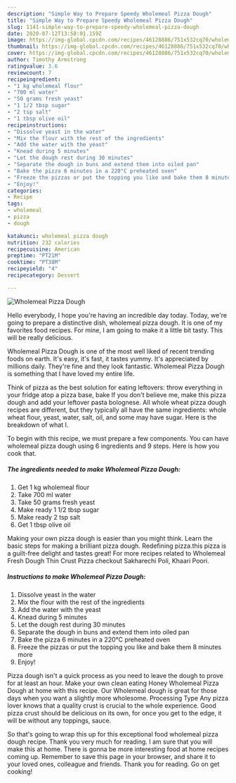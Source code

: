 ```yaml
---
description: "Simple Way to Prepare Speedy Wholemeal Pizza Dough"
title: "Simple Way to Prepare Speedy Wholemeal Pizza Dough"
slug: 1141-simple-way-to-prepare-speedy-wholemeal-pizza-dough
date: 2020-07-12T13:58:01.159Z
image: https://img-global.cpcdn.com/recipes/46128886/751x532cq70/wholemeal-pizza-dough-recipe-main-photo.jpg
thumbnail: https://img-global.cpcdn.com/recipes/46128886/751x532cq70/wholemeal-pizza-dough-recipe-main-photo.jpg
cover: https://img-global.cpcdn.com/recipes/46128886/751x532cq70/wholemeal-pizza-dough-recipe-main-photo.jpg
author: Timothy Armstrong
ratingvalue: 3.6
reviewcount: 7
recipeingredient:
- "1 kg wholemeal flour"
- "700 ml water"
- "50 grams fresh yeast"
- "1 1/2 tbsp sugar"
- "2 tsp salt"
- "1 tbsp olive oil"
recipeinstructions:
- "Dissolve yeast in the water"
- "Mix the flour with the rest of the ingredients"
- "Add the water with the yeast"
- "Knead during 5 minutes"
- "Let the dough rest during 30 minutes"
- "Separate the dough in buns and extend them into oiled pan"
- "Bake the pizza 6 minutes in a 220°C preheated oven"
- "Freeze the pizzas or put the topping you like and bake them 8 minutes more"
- "Enjoy!"
categories:
- Recipe
tags:
- wholemeal
- pizza
- dough

katakunci: wholemeal pizza dough 
nutrition: 232 calories
recipecuisine: American
preptime: "PT21M"
cooktime: "PT38M"
recipeyield: "4"
recipecategory: Dessert

---
```



![Wholemeal Pizza Dough](https://img-global.cpcdn.com/recipes/46128886/751x532cq70/wholemeal-pizza-dough-recipe-main-photo.jpg)

Hello everybody, I hope you're having an incredible day today. Today, we're going to prepare a distinctive dish, wholemeal pizza dough. It is one of my favorites food recipes. For mine, I am going to make it a little bit tasty. This will be really delicious.

Wholemeal Pizza Dough is one of the most well liked of recent trending foods on earth. It's easy, it's fast, it tastes yummy. It's appreciated by millions daily. They're fine and they look fantastic. Wholemeal Pizza Dough is something that I have loved my entire life.

Think of pizza as the best solution for eating leftovers: throw everything in your fridge atop a pizza base, bake If you don&#39;t believe me, make this pizza dough and add your leftover pasta bolognese. All whole wheat pizza dough recipes are different, but they typically all have the same ingredients: whole wheat flour, yeast, water, salt, oil, and some may have sugar. Here is the breakdown of what I.


To begin with this recipe, we must prepare a few components. You can have wholemeal pizza dough using 6 ingredients and 9 steps. Here is how you cook that.

<!--inarticleads1-->

##### The ingredients needed to make Wholemeal Pizza Dough:

1. Get 1 kg wholemeal flour
1. Take 700 ml water
1. Take 50 grams fresh yeast
1. Make ready 1 1/2 tbsp sugar
1. Make ready 2 tsp salt
1. Get 1 tbsp olive oil


Making your own pizza dough is easier than you might think. Learn the basic steps for making a brilliant pizza dough. Redefining pizza.this pizza is a guilt-free delight and tastes great! For more recipes related to Wholemeal Fresh Dough Thin Crust Pizza checkout Sakharechi Poli, Khaari Poori. 

<!--inarticleads2-->

##### Instructions to make Wholemeal Pizza Dough:

1. Dissolve yeast in the water
1. Mix the flour with the rest of the ingredients
1. Add the water with the yeast
1. Knead during 5 minutes
1. Let the dough rest during 30 minutes
1. Separate the dough in buns and extend them into oiled pan
1. Bake the pizza 6 minutes in a 220°C preheated oven
1. Freeze the pizzas or put the topping you like and bake them 8 minutes more
1. Enjoy!


Pizza dough isn&#39;t a quick process as you need to leave the dough to prove for at least an hour. Make your own clean eating Honey Wholemeal Pizza Dough at home with this recipe. Our Wholemeal dough is great for those days when you want a slightly more wholesome. Processing Type Any pizza lover knows that a quality crust is crucial to the whole experience. Good pizza crust should be delicious on its own, for once you get to the edge, it will be without any toppings, sauce. 

So that's going to wrap this up for this exceptional food wholemeal pizza dough recipe. Thank you very much for reading. I am sure that you will make this at home. There is gonna be more interesting food at home recipes coming up. Remember to save this page in your browser, and share it to your loved ones, colleague and friends. Thank you for reading. Go on get cooking!
